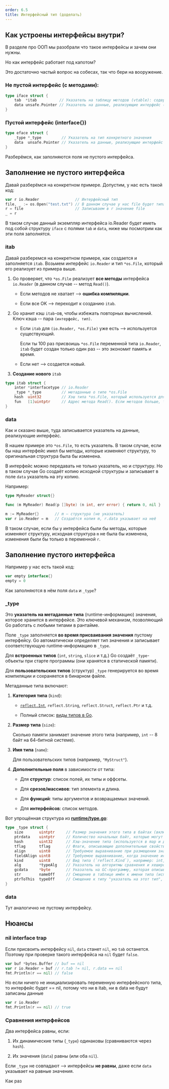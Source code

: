 ```yaml
---
order: 6.5
title: Интерфейсный тип (доделать)
---
```


## Как устроены интерфейсы внутри?

В разделе про ООП мы разобрали что такое интерфейсы и зачем они нужны.

Но как интерфейс работает под капотом?

Это достаточно частый вопрос на собесах, так что бери на вооружение.

### **Не пустой интерфейс (с методами):**

```go
type iface struct {
    tab  *itab          // Указатель на таблицу методов (vtable): содержит информацию о типе и методах
    data unsafe.Pointer // Указатель на данные, реализующие интерфейс (конкретное значение)
}
```

### **Пустой интерфейс (interface\{}**)

```go
type eface struct {
    _type *_type         // Указатель на тип конкретного значения
    data  unsafe.Pointer // Указатель на данные, реализующие интерфейс (конкретное значение)
}
```

Разберёмся, как заполняются поля не пустого интерфейса.

## Заполнение не пустого интерфейса

Давай разберёмся на конкретном примере. Допустим, у нас есть такой код:

```go
var r io.Reader                // Интерфейсный тип
file, _ := os.Open("test.txt") // В данном случае у нас file будет типа *os.File
r = file                       // Записываем в r значение file
_ = r
```

В таком случае данный экземпляр интерфейса io.Reader будет иметь под собой структуру `iface` с полями `tab` и `data`, ниже мы посмотрим как эти поля заполнятся.

### itab

Давай разберемся на конкретном примере, как создается и заполняется `itab`. Возьмем интерфейс `io.Reader` и тип `*os.File`, который его реализует из примера выше.

1. Go проверяет, что `*os.File` реализует **все методы** интерфейса `io.Reader` (в данном случае -- метод `Read()`).

   -  Если методов не хватает --> **ошибка компиляции**.

   -  Если все OK --> переходит к созданию `itab`.

2. Go хранит кэш `itab`\-ов, чтобы избежать повторных вычислений. Ключ кэша -- пара `(интерфейс, тип)`.

   -  Если `itab` для `(io.Reader, *os.File)` уже есть --> используется существующий.

      Если ты 100 раз присвоишь `*os.File` переменной типа `io.Reader`, `itab` будет создан только один раз -- это экономит память и время.

   -  Если нет --> создается новый.

3. **Создание нового** `itab`

```go
type itab struct {
    inter *interfacetype // io.Reader
    _type *_type         // метаданные о типе *os.File
    hash  uint32         // Хэш типа *os.File, который используется для оптимизации операций с интерфейсами, таких как type switches.
    fun   [1]uintptr     // Адрес метода Read(). Если методов больше, то и массив больше
}
```

### data

Как и сказано выше, туда записывается указатель на данные, реализующие интерфейс.

В нашем примере это `*os.File`, то есть указатель. В таком случае, если бы наш интерфейс имел бы методы, которые изменяют структуру, то оригинальная структура была бы изменена.

В интерфейс можно передавать не только указатель, но и структуру. Но в таком случае Go создаёт копию исходной структуры и записывает в поле `data` указатель на эту копию.

Например:

```go
type MyReader struct{}

func (m MyReader) Read(p []byte) (n int, err error) { return 0, nil }

m := MyReader{}       // m — структура (не указатель)
var r io.Reader = m   // Создаётся копия m, r.data указывает на неё
```

В таком случае, если бы у интерфейса были бы методы, которые изменяют структуру, исходная структура `m` не была бы изменена, изменения были бы только в переменной `r`.

## Заполнение пустого интерфейса

Например у нас есть такой код:

```go
var empty interface{}
empty = 0
```

Как заполняются в нём поля `data` и `_type`?

### \_type

Это **указатель на метаданные типа** (runtime-информацию) значения, которое хранится в интерфейсе. Это ключевой механизм, позволяющий Go работать с любыми типами в рантайме.

Поле `_type` заполняется **во время присваивания значения** пустому интерфейсу. Go автоматически определяет тип значения и записывает соответствующую runtime-информацию в `_type`.

Для **встроенных типов** (`int`, `string`, `slice` и т.д.) Go создаёт `_type`\-объекты при старте программы (они хранятся в статической памяти).

Для **пользовательских типов** (структур) `_type` генерируется во время компиляции и сохраняется в бинарном файле.

Метаданные типа включают:

1. **Категория типа** (`kind`):

   -  [`reflect.Int`](http://reflect.Int), `reflect.String`, `reflect.Struct`, `reflect.Ptr` и т.д.

   -  Полный список: [виды типов в Go](https://golang.org/pkg/reflect/#Kind).

2. **Размер типа** (`size`):

   Сколько памяти занимает значение этого типа (например, `int` -- 8 байт на 64-битной системе).

3. **Имя типа** (`name`):

   Для пользовательских типов (например, `"MyStruct"`).

4. **Дополнительные поля** в зависимости от типа:

   -  Для **структур**: список полей, их типы и оффсеты.

   -  Для **срезов/массивов**: тип элемента и длина.

   -  Для **функций**: типы аргументов и возвращаемых значений.

   -  Для **интерфейсов**: список методов.

Вот упрощённая структура из [**runtime/type.go**](https://github.com/golang/go/blob/master/src/runtime/type.go):

```go
type _type struct {
    size       uintptr     // Размер значения этого типа в байтах (включая паддинг, если есть).
    ptrdata    uintptr     // Количество начальных байт, которые могут содержать указатели (используется GC).
    hash       uint32      // Хэш-значение типа (используется в map и других хеш-структурах).
    tflag      tflag       // Флаги, описывающие дополнительные свойства типа (например, экспортирован ли тип).
    align      uint8       // Требуемое выравнивание при размещении значения в памяти.
    fieldAlign uint8       // Требуемое выравнивание, когда значение используется как поле структуры.
    kind       uint8       // Вид типа (`reflect.Kind`), например: int, struct, slice и т.д.
    alg        *typeAlg    // Указатель на алгоритмы сравнения и хеширования (equal, hash и пр.).
    gcdata     *byte       // Указатель на GC-программу, которая описывает расположение указателей внутри значения.
    str        nameOff     // Смещение в таблице имён к имени типа (используется в reflect и panic-сообщениях).
    ptrToThis  typeOff     // Смещение к типу "указатель на этот тип", используется для получения *T.
}
```

### data

Тут аналогично не пустому интерфейсу.

## Нюансы

### nil interface trap

Если присвоить интерфейсу `nil`, `data` станет `nil`, но `tab` останется. Поэтому при проверке такого интерфейса на `nil` будет `false`.

```go
var buf *bytes.Buffer // buf == nil
var r io.Reader = buf // r.tab != nil, r.data == nil
fmt.Println(r == nil) // false
```

Но если ничего не инициализировать переменную интерфейсного типа, то интерфейс будет == nil, потому что ни в itab, ни в data не будут записаны данные

```go
var r io.Reader
fmt.Println(r == nil) // true
```

### Сравнения интерфейсов

Два интерфейса равны, если:

1. Их динамические типы (`_type`) одинаковы (сравниваются через `hash`).

2. Их значения (`data`) равны (или оба `nil`).

Если `_type` не совпадают --> интерфейсы **не равны**, даже если `data` указывает на равные значения.

Как раз 